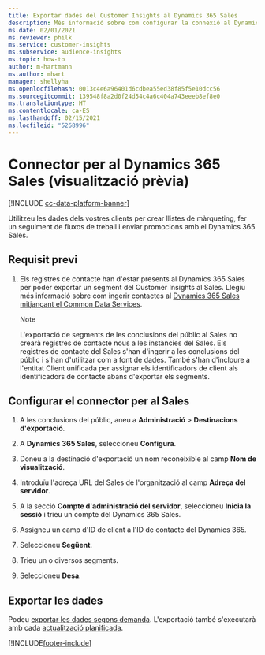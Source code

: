 ```yaml
---
title: Exportar dades del Customer Insights al Dynamics 365 Sales
description: Més informació sobre com configurar la connexió al Dynamics 365 Sales.
ms.date: 02/01/2021
ms.reviewer: philk
ms.service: customer-insights
ms.subservice: audience-insights
ms.topic: how-to
author: m-hartmann
ms.author: mhart
manager: shellyha
ms.openlocfilehash: 0013c4e6a96401d6cdbea55ed38f85f5e10dcc56
ms.sourcegitcommit: 139548f8a2d0f24d54c4a6c404a743eeeb8ef8e0
ms.translationtype: HT
ms.contentlocale: ca-ES
ms.lasthandoff: 02/15/2021
ms.locfileid: "5268996"
---
```

# <a name="connector-for-dynamics-365-sales-preview"></a>Connector per al Dynamics 365 Sales (visualització prèvia)

[!INCLUDE [cc-data-platform-banner](../includes/cc-data-platform-banner.md)]

Utilitzeu les dades dels vostres clients per crear llistes de màrqueting, fer un seguiment de fluxos de treball i enviar promocions amb el Dynamics 365 Sales.

## <a name="prerequisite"></a>Requisit previ

1. Els registres de contacte han d'estar presents al Dynamics 365 Sales per poder exportar un segment del Customer Insights al Sales. Llegiu més informació sobre com ingerir contactes al [Dynamics 365 Sales mitjançant el Common Data Services](connect-power-query.md).

   > [!NOTE]
   > L'exportació de segments de les conclusions del públic al Sales no crearà registres de contacte nous a les instàncies del Sales. Els registres de contacte del Sales s'han d'ingerir a les conclusions del públic i s'han d'utilitzar com a font de dades. També s'han d'incloure a l'entitat Client unificada per assignar els identificadors de client als identificadors de contacte abans d'exportar els segments.

## <a name="configure-the-connector-for-sales"></a>Configurar el connector per al Sales

1. A les conclusions del públic, aneu a **Administració** > **Destinacions d'exportació**.

1. A **Dynamics 365 Sales**, seleccioneu **Configura**.

1. Doneu a la destinació d'exportació un nom reconeixible al camp **Nom de visualització**.

1. Introduïu l'adreça URL del Sales de l'organització al camp **Adreça del servidor**.

1. A la secció **Compte d'administració del servidor**, seleccioneu **Inicia la sessió** i trieu un compte del Dynamics 365 Sales.

1. Assigneu un camp d'ID de client a l'ID de contacte del Dynamics 365.

1. Seleccioneu **Següent**.

1. Trieu un o diversos segments.

1. Seleccioneu **Desa**.

## <a name="export-the-data"></a>Exportar les dades

Podeu [exportar les dades segons demanda](export-destinations.md). L'exportació també s'executarà amb cada [actualització planificada](system.md#schedule-tab).


[!INCLUDE[footer-include](../includes/footer-banner.md)]